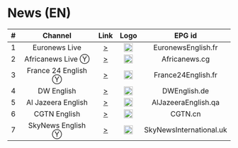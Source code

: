 <h1>News (EN)</h1>

| #   | Channel        | Link  | Logo | EPG id |
|:---:|:--------------:|:-----:|:----:|:------:|
| 1   | Euronews Live | [>](https://euronews.alteox.app/hls/en_stream.m3u8) | <img height="20" src="https://i.imgur.com/8MsbPCU.png"/> | EuronewsEnglish.fr |
| 2   | Africanews Live Ⓨ | [>](https://www.youtube.com/c/africanews/live) | <img height="20" src="https://i.imgur.com/xocvePC.png"/> | Africanews.cg |
| 3   | France 24 English Ⓨ | [>](https://www.youtube.com/c/FRANCE24English/live) | <img height="20" src="https://i.imgur.com/61MSiq9.png"/> | France24English.fr |
| 4   | DW English  | [>](https://dwamdstream102.akamaized.net/hls/live/2015525/dwstream102/index.m3u8) | <img height="20" src="https://i.imgur.com/A1xzjOI.png"/> | DWEnglish.de |
| 5   | Al Jazeera English   | [>](https://live-hls-web-aje.getaj.net/AJE/index.m3u8) | <img height="20" src="https://i.imgur.com/BB93NQP.png"/> | AlJazeeraEnglish.qa |
| 6   | CGTN English         | [>](https://news.cgtn.com/resource/live/english/cgtn-news.m3u8) | <img height="20" src="https://i.imgur.com/fMsJYzl.png"/> | CGTN.cn |
| 7   | SkyNews English  Ⓨ   | [>](https://www.youtube.com/watch?v=9Auq9mYxFEE) | <img height="20" src="https://upload.wikimedia.org/wikipedia/en/thumb/5/57/Sky_News_logo.svg/512px-Sky_News_logo.svg.png"/> | SkyNewsInternational.uk |
